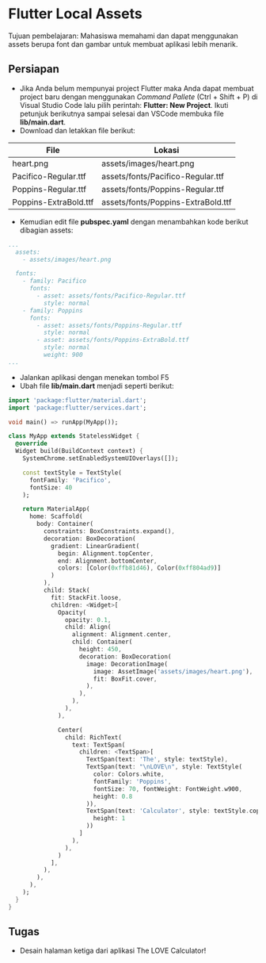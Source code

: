 # Flutter Local Assets

Tujuan pembelajaran: Mahasiswa memahami dan dapat menggunakan assets berupa font dan gambar untuk membuat aplikasi lebih menarik.

## Persiapan

- Jika Anda belum mempunyai project Flutter maka Anda dapat membuat project baru dengan menggunakan _Command Pallete_ (Ctrl + Shift + P) di Visual Studio Code lalu pilih perintah: __Flutter: New Project__. Ikuti petunjuk berikutnya sampai selesai dan VSCode membuka file __lib/main.dart__.
- Download dan letakkan file berikut:

| File                  | Lokasi                             |
| --------------------- | ---------------------------------- |
| heart.png             | assets/images/heart.png            |
| Pacifico-Regular.ttf  | assets/fonts/Pacifico-Regular.ttf  |
| Poppins-Regular.ttf   | assets/fonts/Poppins-Regular.ttf   |
| Poppins-ExtraBold.ttf | assets/fonts/Poppins-ExtraBold.ttf |

* Kemudian edit file __pubspec.yaml__ dengan menambahkan kode berikut dibagian assets:

```yaml
...
  assets:
    - assets/images/heart.png

  fonts:
    - family: Pacifico
      fonts:
        - asset: assets/fonts/Pacifico-Regular.ttf
          style: normal
    - family: Poppins
      fonts:
        - asset: assets/fonts/Poppins-Regular.ttf
          style: normal
        - asset: assets/fonts/Poppins-ExtraBold.ttf
          style: normal
          weight: 900
...
```

* Jalankan aplikasi dengan menekan tombol F5
* Ubah file __lib/main.dart__ menjadi seperti berikut:

```dart
import 'package:flutter/material.dart';
import 'package:flutter/services.dart';

void main() => runApp(MyApp());

class MyApp extends StatelessWidget {
  @override
  Widget build(BuildContext context) {
    SystemChrome.setEnabledSystemUIOverlays([]);

    const textStyle = TextStyle(
      fontFamily: 'Pacifico',
      fontSize: 40
    );

    return MaterialApp(
      home: Scaffold(
        body: Container(
          constraints: BoxConstraints.expand(),
          decoration: BoxDecoration(
            gradient: LinearGradient(
              begin: Alignment.topCenter,
              end: Alignment.bottomCenter,
              colors: [Color(0xffb81d46), Color(0xff804ad9)]
            )
          ),
          child: Stack(
            fit: StackFit.loose,
            children: <Widget>[
              Opacity(
                opacity: 0.1,
                child: Align(
                  alignment: Alignment.center,
                  child: Container(
                    height: 450,
                    decoration: BoxDecoration(
                      image: DecorationImage(
                        image: AssetImage('assets/images/heart.png'),
                        fit: BoxFit.cover,
                      ),
                    ),
                  ),
                ),
              ),

              Center(
                child: RichText(
                  text: TextSpan(
                    children: <TextSpan>[
                      TextSpan(text: 'The', style: textStyle),
                      TextSpan(text: "\nLOVE\n", style: TextStyle(
                        color: Colors.white,
                        fontFamily: 'Poppins',
                        fontSize: 70, fontWeight: FontWeight.w900,
                        height: 0.8
                      )),
                      TextSpan(text: 'Calculator', style: textStyle.copyWith(
                        height: 1
                      ))
                    ]
                  ),
                ),
              )
            ],
          ),
        ),
      ),
    );
  }
}
```

## Tugas

* Desain halaman ketiga dari aplikasi The LOVE Calculator!

